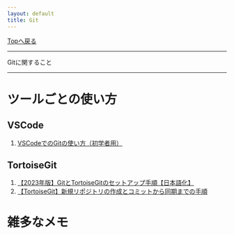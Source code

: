 ```yaml
---
layout: default
title: Git
---
```

<!-- ---------------------------------------------------------------------------------------------------- -->
<!-- ヘッダ部 -->
<div class="column-one">
<!-- ---------------------------------------------------------------------------------------------------- -->

  [Topへ戻る](../index.md)

  --------------------------------------------------------------------------
  Gitに関すること

  --------------------------------------------------------------------------
</div>

<!-- ---------------------------------------------------------------------------------------------------- -->
<!-- セクション -->
<div class="column-one">
<!-- ---------------------------------------------------------------------------------------------------- -->

  # ツールごとの使い方
  <!-- left--------------------------------- -->
  <div class="column-left">
  
  ## VSCode
  1. <a href="https://baapuro.com/VScode/eight/" target="_blank">VSCodeでのGitの使い方（初学者用）</a>	




  </div>
  <!-- right--------------------------------- -->
  <div class="column-right">

  ## TortoiseGit
  1. <a href="https://it.howalab.com/how-to-setup-tortoisegit/" target="_blank">【2023年版】GitとTortoiseGitのセットアップ手順【日本語化】</a>  
  1. <a href="https://www.out48.com/archives/2056/" target="_blank">【TortoiseGit】新規リポジトリの作成とコミットから同期までの手順</a>	

  </div>
</div>

<!-- ---------------------------------------------------------------------------------------------------- -->
<!-- セクション -->
<div class="column-one">
<!-- ---------------------------------------------------------------------------------------------------- -->

  # 雑多なメモ
  <!-- left--------------------------------- -->
  <div class="column-left">
  </div>
  </div>
  <!-- right--------------------------------- -->
  <div class="column-right">
  </div>
</div>
